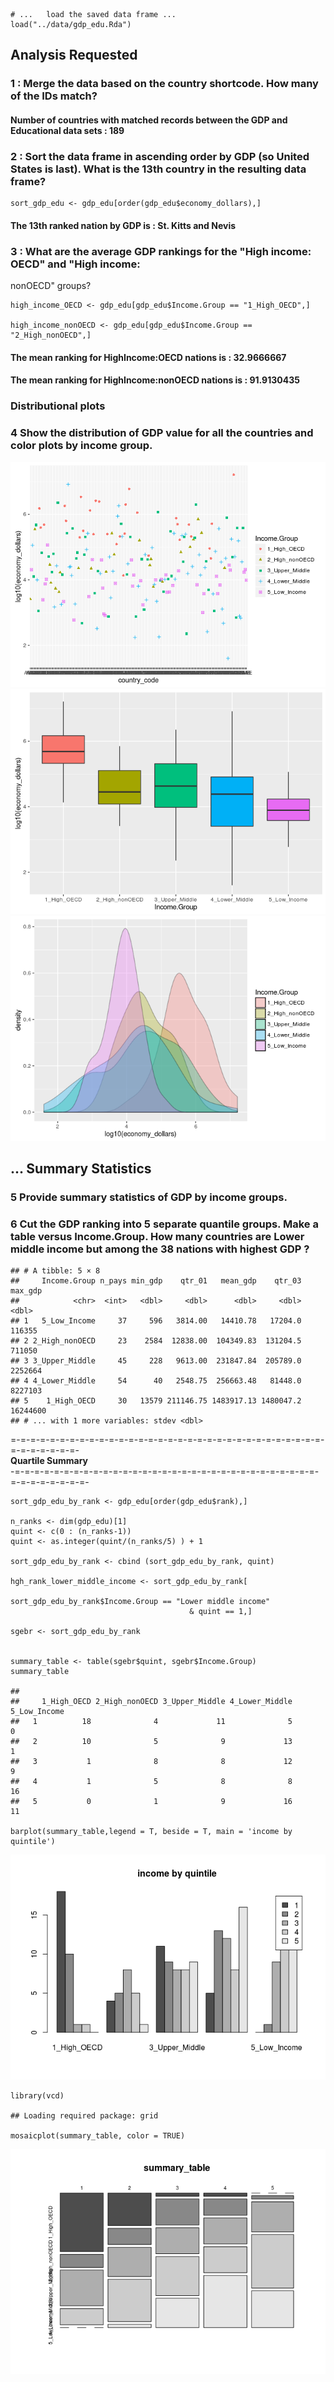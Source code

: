     # ...   load the saved data frame ...
    load("../data/gdp_edu.Rda")

Analysis Requested
------------------

### 1 : Merge the data based on the country shortcode. How many of the IDs match?

#### Number of countries with matched records between the GDP and Educational data sets : 189

### 2 : Sort the data frame in ascending order by GDP (so United States is last). What is the 13th country in the resulting data frame?

    sort_gdp_edu <- gdp_edu[order(gdp_edu$economy_dollars),] 

#### The 13th ranked nation by GDP is : **St. Kitts and Nevis**

### 3 : What are the average GDP rankings for the "High income: OECD" and "High income:

nonOECD" groups?

    high_income_OECD <- gdp_edu[gdp_edu$Income.Group == "1_High_OECD",]

    high_income_nonOECD <- gdp_edu[gdp_edu$Income.Group == "2_High_nonOECD",]

#### The mean ranking for HighIncome:OECD nations is : **32.9666667**

#### The mean ranking for HighIncome:nonOECD nations is : **91.9130435**

### **Distributional plots**

### 4 Show the distribution of GDP value for all the countries and color plots by income group.

![](analysis_files/figure-markdown_strict/distribution_plots-1.png)![](analysis_files/figure-markdown_strict/distribution_plots-2.png)![](analysis_files/figure-markdown_strict/distribution_plots-3.png)

**... Summary Statistics**
--------------------------

### 5 Provide summary statistics of GDP by income groups.

### 6 Cut the GDP ranking into 5 separate quantile groups. Make a table versus Income.Group. How many countries are Lower middle income but among the 38 nations with highest GDP ?

    ## # A tibble: 5 × 8
    ##     Income.Group n_pays min_gdp    qtr_01   mean_gdp    qtr_03  max_gdp
    ##            <chr>  <int>   <dbl>     <dbl>      <dbl>     <dbl>    <dbl>
    ## 1   5_Low_Income     37     596   3814.00   14410.78   17204.0   116355
    ## 2 2_High_nonOECD     23    2584  12838.00  104349.83  131204.5   711050
    ## 3 3_Upper_Middle     45     228   9613.00  231847.84  205789.0  2252664
    ## 4 4_Lower_Middle     54      40   2548.75  256663.48   81448.0  8227103
    ## 5    1_High_OECD     30   13579 211146.75 1483917.13 1480047.2 16244600
    ## # ... with 1 more variables: stdev <dbl>

=-=-=-=-=-=-=-=-=-=-=-=-=-=-=-=-=-=-=-=-=-=-=-=-=-=-=-=-=-=-=-=-=-=-=-=-=-=-=-  
**Quartile Summary**  
-=-=-=-=-=-=-=-=-=-=-=-=-=-=-=-=-=-=-=-=-=-=-=-=-=-=-=-=-=-=-=-=-=-=-=-=-=-=-=-

    sort_gdp_edu_by_rank <- gdp_edu[order(gdp_edu$rank),] 

    n_ranks <- dim(gdp_edu)[1]
    quint <- c(0 : (n_ranks-1))
    quint <- as.integer(quint/(n_ranks/5) ) + 1

    sort_gdp_edu_by_rank <- cbind (sort_gdp_edu_by_rank, quint)

    hgh_rank_lower_middle_income <- sort_gdp_edu_by_rank[
                                            sort_gdp_edu_by_rank$Income.Group == "Lower middle income"
                                            & quint == 1,]

    sgebr <- sort_gdp_edu_by_rank


    summary_table <- table(sgebr$quint, sgebr$Income.Group)
    summary_table

    ##    
    ##     1_High_OECD 2_High_nonOECD 3_Upper_Middle 4_Lower_Middle 5_Low_Income
    ##   1          18              4             11              5            0
    ##   2          10              5              9             13            1
    ##   3           1              8              8             12            9
    ##   4           1              5              8              8           16
    ##   5           0              1              9             16           11

    barplot(summary_table,legend = T, beside = T, main = 'income by quintile')

![](analysis_files/figure-markdown_strict/quintiles-1.png)

    library(vcd)

    ## Loading required package: grid

    mosaicplot(summary_table, color = TRUE)

![](analysis_files/figure-markdown_strict/quintiles-2.png)
